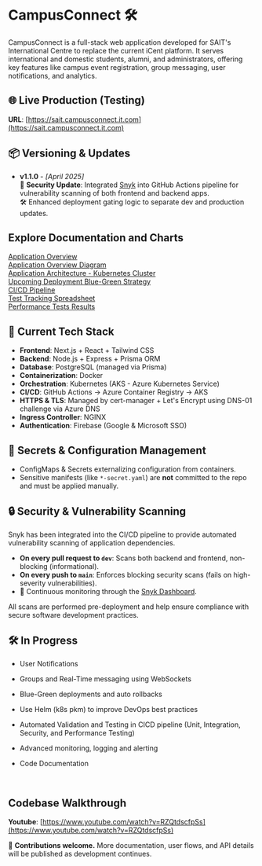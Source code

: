 # CampusConnect 🛠️ 

CampusConnect is a full-stack web application developed for SAIT's International Centre to replace the current iCent platform. It serves international and domestic students, alumni, and administrators, offering key features like campus event registration, group messaging, user notifications, and analytics.

## 🌐 Live Production (Testing)
**URL**: [https://sait.campusconnect.it.com](https://sait.campusconnect.it.com)


## 📦 Versioning & Updates
- **v1.1.0** - *[April 2025]*  
  🔐 **Security Update**: Integrated [Snyk](https://snyk.io) into GitHub Actions pipeline for vulnerability scanning of both frontend and backend apps.  
  🛠 Enhanced deployment gating logic to separate dev and production updates.


## Explore Documentation and Charts
[Application Overview](docs/application-overview.md) <br>
[Application Overview Diagram](docs/charts/app-overview-chart.md)<br>
[Application Architecture - Kubernetes Cluster](documentation/charts/k8s_cluster.md) <br>
[Upcoming Deployment Blue-Green Strategy](docs/charts/k8s_cluster2.md) <br>
[CI/CD Pipeline](docs/charts/cicd-flowchart.md)<br>
[Test Tracking Spreadsheet](tests/testing_tracking_spreadsheet.xlsx)<br>
[Performance Tests Results](tests/performance_tests/TC-018/index.html)<br>


## 🚀 Current Tech Stack
- **Frontend**: Next.js + React + Tailwind CSS
- **Backend**: Node.js + Express + Prisma ORM
- **Database**: PostgreSQL (managed via Prisma)
- **Containerization**: Docker
- **Orchestration**: Kubernetes (AKS - Azure Kubernetes Service)
- **CI/CD**: GitHub Actions → Azure Container Registry → AKS
- **HTTPS & TLS**: Managed by cert-manager + Let's Encrypt using DNS-01 challenge via Azure DNS
- **Ingress Controller**: NGINX
- **Authentication**: Firebase (Google & Microsoft SSO)


## 🔐 Secrets & Configuration Management
- ConfigMaps & Secrets externalizing configuration from containers. 
- Sensitive manifests (like `*-secret.yaml`) are **not** committed to the repo and must be applied manually.

## 🔒 Security & Vulnerability Scanning
Snyk has been integrated into the CI/CD pipeline to provide automated vulnerability scanning of application dependencies.

- **On every pull request to `dev`**: Scans both backend and frontend, non-blocking (informational).
- **On every push to `main`**: Enforces blocking security scans (fails on high-severity vulnerabilities).
- 🔁 Continuous monitoring through the [Snyk Dashboard](https://snyk.io).

All scans are performed pre-deployment and help ensure compliance with secure software development practices.

## 🛠️ In Progress
- User Notifications
- Groups and Real-Time messaging using WebSockets 

- Blue-Green deployments and auto rollbacks
- Use Helm (k8s pkm) to improve DevOps best practices
- Automated Validation and Testing in CICD pipeline (Unit, Integration, Security, and Performance Testing)
- Advanced monitoring, logging and alerting
- Code Documentation 
<br>

## Codebase Walkthrough
**Youtube**: [https://www.youtube.com/watch?v=RZQtdscfpSs](https://www.youtube.com/watch?v=RZQtdscfpSs)

📣 **Contributions welcome.** More documentation, user flows, and API details will be published as development continues.

<!-- 📬 **Organization Email.** support@campusconnect.it.com -->



